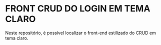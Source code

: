 # FRONT CRUD DO LOGIN EM TEMA CLARO
Neste repositório, é possível localizar o front-end estilizado do CRUD em tema claro.
